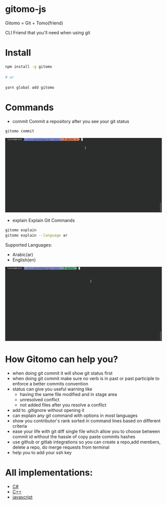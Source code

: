 # gitomo-js

Gitomo = Git + Tomo(friend)

CLI Friend that you'll need when using git

# Install 

```sh
npm install -g gitomo

# or

yarn global add gitomo
```


# Commands

- commit   Commit a repository after you see your git status

```sh 
gitomo commit
```
![Commit in action](./assets/commit-command.gif)

- explain  Explain Git Commands

```sh 
gitomo explain
gitomo explain --language ar
```

Supported Languages: 

- Arabic(ar)
- English(en)

![Explain in action](./assets/explain-command.gif)


# How Gitomo can help you?

- when doing git commit it will show git status first
- when doing git commit make sure no verb is in past or past participle to enforce a better commits convention 
- status can give you useful warning like 
    - having the same file modified and in stage area 
    - unresolved conflict 
    - not added files after you resolve a conflict 
- add to .gitignore without opening it
- can explain any git command with options in most languages 
- show you contributor's rank sorted in command lines based on different criteria
- ease your life with git diff single file which allow you to choose between commit id without the hassle of copy paste commits hashes
- use github or gitlab integrations so you can create a repo,add members, delete a repo, do merge requests from terminal
- help you to add your ssh key



# All implementations:

- [C#](https://github.com/Gitomo-Git-Tools/gitomo-csharp)
- [C++](https://github.com/Gitomo-Git-Tools/gitomo-cplusplus)
- [javascript](https://github.com/Gitomo-Git-Tools/gitomo-js)

